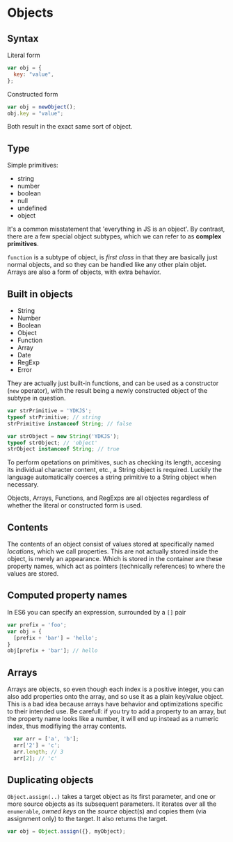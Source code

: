 # Objects

## Syntax

Literal form

```js
var obj = {
  key: "value",
};
```

Constructed form

```js
var obj = newObject();
obj.key = "value";
```

Both result in the exact same sort of object.

## Type

Simple primitives:

* string
* number
* boolean
* null
* undefined
* object

It's a common misstatement that 'everything in JS is an object'.
By contrast, there are a few special object subtypes, which we can refer to as **complex primitives**.

`function` is a subtype of object, is _first class_ in that they are basically just normal objects, and so they can be handled like any other plain objet.
Arrays are also a form of objects, with extra behavior.

## Built in objects

* String
* Number
* Boolean
* Object
* Function
* Array
* Date
* RegExp
* Error

They are actually just built-in functions, and can be used as a constructor (`new` operator), with the result being a newly constructed object of the subtype in question.

```js
var strPrimitive = 'YDKJS';
typeof strPrimitive; // string
strPrimitive instanceof String; // false

var strObject = new String('YDKJS');
typeof strObject; // 'object'
strObject instanceof String; // true
```

To perform opetations on primitives, such as checking its length, accesing its individual character content, etc., a String object is required. Luckily the language automatically coerces a string primitive to a String object when necessary.

Objects, Arrays, Functions, and RegExps are all objectes regardless of whether the literal or constructed form is used.

## Contents

The contents of an object consist of values stored at specifically named _locations_, which we call properties. This are not actually stored inside the object, is merely an appearance. Which is stored in the container are these property names, which act as pointers (technically references) to where the values are stored.

## Computed property names

In ES6 you can specify an expression, surrounded by a `[]` pair

```js
var prefix = 'foo';
var obj = {
  [prefix + 'bar'] = 'hello';
}
obj[prefix + 'bar']; // hello
```

## Arrays

Arrays are objects, so even though each index is a positive integer, you can also add properties onto the array, and so use it as a plain key/value object. This is a bad idea because arrays have behavior and optimizations specific to their intended use.
Be carefull: if you try to add a property to an array, but the property name looks like a number, it will end up instead as a numeric index, thus modifiying the array contents.

```js
  var arr = ['a', 'b'];
  arr['2'] = 'c';
  arr.length; // 3
  arr[2]; // 'c'
```

## Duplicating objects

`Object.assign(..)` takes a target object as its first parameter, and one or more source objects as its subsequent parameters. It iterates over all the `enumerable`, _owned keys_ on the _source_ object(s) and copies them (via assignment only) to the target. It also returns the target.

```js
var obj = Object.assign({}, myObject);
```